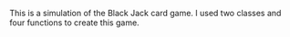 This is a simulation of the Black Jack card game. I used two classes and four functions to create this game. 
